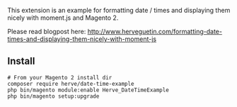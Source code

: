 This extension is an example for formatting date / times and displaying them nicely with moment.js and Magento 2.

Please read blogpost here: http://www.herveguetin.com/formatting-date-times-and-displaying-them-nicely-with-moment-js

## Install

```
# From your Magento 2 install dir
composer require herve/date-time-example
php bin/magento module:enable Herve_DateTimeExample
php bin/magento setup:upgrade
```